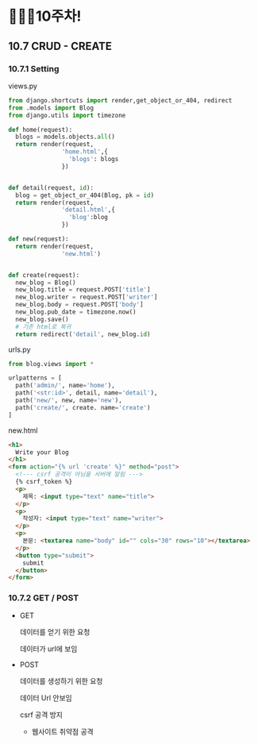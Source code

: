 # 👨🏽‍💻10주차!

## 10.7 CRUD - CREATE

### 10.7.1 Setting

views.py

```python
from django.shortcuts import render,get_object_or_404, redirect
from .models import Blog
from django.utils import timezone

def home(request):
  blogs = models.objects.all()
  return render(request,
               'home.html',{
                 'blogs': blogs
               })


def detail(request, id):
  blog = get_object_or_404(Blog, pk = id)
  return render(request,
               'detail.html',{
                 'blog':blog
               })

def new(request):
  return render(request,
               'new.html')


def create(request):
  new_blog = Blog()
  new_blog.title = request.POST['title']
  new_blog.writer = request.POST['writer']
  new_blog.body = request.POST['body']
  new_blog.pub_date = timezone.now()
  new_blog.save()
  # 기존 html로 복귀
  return redirect('detail', new_blog.id)
```



urls.py

```python
from blog.views import *

urlpatterns = [
  path('admin/', name='home'),
  path('<str:id>', detail, name='detail'),
  path('new/', new, name='new'),
  path('create/', create. name='create')
]

```



new.html

```html
<h1>
  Write your Blog
</h1>
<form action="{% url 'create' %}" method="post">
  <!--- csrf 공격이 아님을 서버에 알림 --->
  {% csrf_token %}
  <p>
    제목: <input type="text" name="title">
  </p>
  <p>
    작성자: <input type="text" name="writer">
  </p>
  <p>
    본문: <textarea name="body" id="" cols="30" rows="10"></textarea>
  </p>
  <button type="submit">
    submit
  </button>
</form>
```



### 10.7.2 GET / POST

* GET

  데이터를 얻기 위한 요청

  데이터가 url에 보임

* POST

  데이터를 생성하기 위한 요청

  데이터 Url 안보임

  csrf 공격 방지

  * 웹사이트 취약점 공격